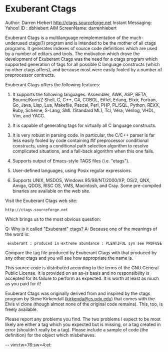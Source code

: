 Exuberant Ctags
===============
Author: Darren Hiebert <dhiebert at users.sourceforge.net>
        http://ctags.sourceforge.net
        Instant Messaging:
          Yahoo! ID     : dbhiebert
          AIM ScreenName: darrenhiebert

Exuberant Ctags is a multilanguage reimplementation of the much-underused
ctags(1) program and is intended to be the mother of all ctags programs. It
generates indexes of source code definitions which are used by a number of
editors and tools. The motivation which drove the development of Exuberant
Ctags was the need for a ctags program which supported generation of tags
for all possible C language constructs (which no other ctags offers), and
because most were easily fooled by a number of preprocessor contructs.


Exuberant Ctags offers the following features:

1.  It supports the following languages: Assembler, AWK, ASP, BETA,
    Bourne/Korn/Z Shell, C, C++, C#, COBOL, Eiffel, Erlang, Elixir, Fortran,
    Go, Java, Lisp, Lua, Makefile, Pascal, Perl, PHP, PL/SQL, Python,
    REXX, Ruby, Scheme,
    S-Lang, SML (Standard ML), Tcl, Vera, Verilog, VHDL, Vim, and YACC.

2.  It is capable of generating tags for virtually all C language constructs.

3.  It is very robust in parsing code. In particular, the C/C++ parser is
    far less easily fooled by code containing #if preprocessor conditional
    constructs, using a conditional path selection algorithm to resolve
    complicated situations, and a fall-back algorithm when this one fails.

4.  Supports output of Emacs-style TAGS files (i.e. "etags").

5.  User-defined languages, using Posix regular expressions.

6.  Supports UNIX, MSDOS, Windows 95/98/NT/2000/XP, OS/2, QNX, Amiga, QDOS,
    RISC OS, VMS, Macintosh, and Cray. Some pre-compiled binaries are
    available on the web site.


Visit the Exuberant Ctags web site:

    http://ctags.sourceforge.net


Which brings us to the most obvious question:

  Q: Why is it called "Exuberant" ctags?
  A: Because one of the meanings of the word is:

     exuberant : produced in extreme abundance : PLENTIFUL syn see PROFUSE

Compare the tag file produced by Exuberant Ctags with that produced by any
other ctags and you will see how appropriate the name is.


This source code is distributed according to the terms of the GNU General
Public License. It is provided on an as-is basis and no responsibility is
accepted for its failure to perform as expected. It is worth at least as
much as you paid for it!

Exuberant Ctags was originally derived from and inspired by the ctags
program by Steve Kirkendall (kirkenda@cs.pdx.edu) that comes with the Elvis
vi clone (though almost none of the original code remains). This, too, is
freely available.

Please report any problems you find. The two problems I expect to be most
likely are either a tag which you expected but is missing, or a tag created
in error (shouldn't really be a tag). Please include a sample of code (the
definition) for the object which misbehaves.

--
vim:tw=76:sw=4:et:
